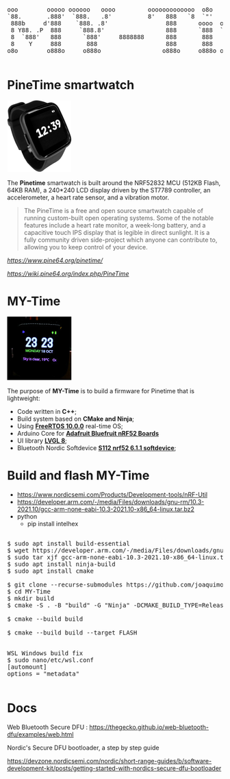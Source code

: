 
<pre>
ooo        ooooo oooooo   oooo         ooooooooooooo  o8o                              
`88.       .888'  `888.   .8'          8'   888   `8  `"'                              
 888b     d'888    `888. .8'                888      oooo  ooo. .oo.  .oo.    .ooooo.  
 8 Y88. .P  888     `888.8'                 888      `888  `888P"Y88bP"Y88b  d88' `88b 
 8  `888'   888      `888'     8888888      888       888   888   888   888  888ooo888 
 8    Y     888       888                   888       888   888   888   888  888    .o 
o8o        o888o     o888o                 o888o     o888o o888o o888o o888o `Y8bod8P' 
                                                                                        
</pre>

# PineTime smartwatch

<img src="images/pinetime_s.png" />

The **Pinetime** smartwatch is built around the NRF52832 MCU (512KB Flash, 64KB RAM), a 240*240 LCD display driven by the ST7789 controller, an accelerometer, a heart rate sensor, and a vibration motor.

> The PineTime is a free and open source smartwatch capable of running custom-built open operating systems. Some of the notable features include a heart rate monitor, a week-long battery, and a capacitive touch IPS display that is legible in direct sunlight. It is a fully community driven side-project which anyone can contribute to, allowing you to keep control of your device.

*https://www.pine64.org/pinetime/*

*https://wiki.pine64.org/index.php/PineTime*

MY-Time 
========================================
<img src="images/pinetime_cos.jpg" />

The purpose of **MY-Time** is to build a firmware for Pinetime that is lightweight:

 - Code written in **C++**;
 - Build system based on **CMake and Ninja**;
 - Using **[FreeRTOS 10.0.0](https://freertos.org)** real-time OS;
 - Arduino Core for **[Adafruit Bluefruit nRF52 Boards](https://github.com/adafruit/Adafruit_nRF52_Arduino)**
 - UI library **[LVGL 8](https://lvgl.io/)**;
 - Bluetooth Nordic Softdevice **[S112 nrf52 6.1.1 softdevice](https://www.nordicsemi.com/Products/Development-software/nRF5-SDK)**;


Build and flash MY-Time 
========================================
 - https://www.nordicsemi.com/Products/Development-tools/nRF-Util
 - https://developer.arm.com/-/media/Files/downloads/gnu-rm/10.3-2021.10/gcc-arm-none-eabi-10.3-2021.10-x86_64-linux.tar.bz2
 - python
   - pip install intelhex


<pre>

$ sudo apt install build-essential
$ wget https://developer.arm.com/-/media/Files/downloads/gnu-rm/10.3-2021.10/gcc-arm-none-eabi-10.3-2021.10-x86_64-linux.tar.bz2
$ sudo tar xjf gcc-arm-none-eabi-10.3-2021.10-x86_64-linux.tar.bz2 -C /usr/share
$ sudo apt install ninja-build
$ sudo apt install cmake

$ git clone --recurse-submodules https://github.com/joaquimorg/MY-Time.git
$ cd MY-Time
$ mkdir build
$ cmake -S . -B "build" -G "Ninja" -DCMAKE_BUILD_TYPE=Release -DARM_NONE_EABI_TOOLCHAIN_PATH=/usr/share/gcc-arm-none-eabi-10.3-2021.10

$ cmake --build build

$ cmake --build build --target FLASH


WSL Windows build fix
$ sudo nano/etc/wsl.conf
[automount]
options = "metadata"

</pre>

Docs
========================================

Web Bluetooth Secure DFU : https://thegecko.github.io/web-bluetooth-dfu/examples/web.html


Nordic's Secure DFU bootloader, a step by step guide

https://devzone.nordicsemi.com/nordic/short-range-guides/b/software-development-kit/posts/getting-started-with-nordics-secure-dfu-bootloader

